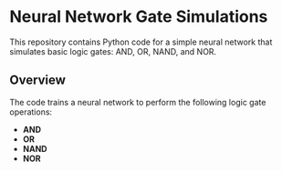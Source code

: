 # Neural Network Gate Simulations

This repository contains Python code for a simple neural network that simulates basic logic gates: AND, OR, NAND, and NOR.

## Overview

The code trains a neural network to perform the following logic gate operations:
- **AND**
- **OR**
- **NAND**
- **NOR**
